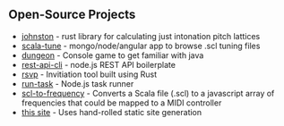 ## Open-Source Projects

- [johnston][8] - rust library for calculating just intonation pitch lattices
- [scala-tune][1] - mongo/node/angular app to browse .scl tuning files
- [dungeon][2] - Console game to get familiar with java
- [rest-api-cli][3] - node.js REST API boilerplate
- [rsvp][4] - Invitiation tool built using Rust
- [run-task][5] - Node.js task runner
- [scl-to-frequency][6] - Converts a Scala file (.scl) to a javascript array of frequencies that could be mapped to a MIDI controller
- [this site][7] - Uses hand-rolled static site generation

[1]: https://jcpst.github.io/scala-tune
[2]: https://github.com/jcpst/dungeon
[3]: https://www.npmjs.com/package/rest-api-cli
[4]: https://github.com/jcpst/rsvp
[5]: https://github.com/jcpst/run-task
[6]: https://github.com/jcpst/scl-to-frequency
[7]: https://github.com/jcpst/jcpst
[8]: https://github.com/jcpst/johnston
